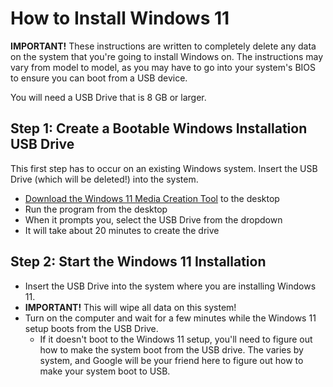 # How to Install Windows 11

**IMPORTANT!** These instructions are written to completely delete any data on the system that you're going to install Windows on. The instructions may vary from model to model, as you may have to go into your system's BIOS to ensure you can boot from a USB device.

You will need a USB Drive that is 8 GB or larger.

## Step 1: Create a Bootable Windows Installation USB Drive

This first step has to occur on an existing Windows system. Insert the USB Drive (which will be deleted!) into the system.

* [Download the Windows 11 Media Creation Tool](https://go.microsoft.com/fwlink/?linkid=2156295) to the desktop
* Run the program from the desktop
* When it prompts you, select the USB Drive from the dropdown
* It will take about 20 minutes to create the drive

## Step 2: Start the Windows 11 Installation

* Insert the USB Drive into the system where you are installing Windows 11.
* **IMPORTANT!** This will wipe all data on this system!
* Turn on the computer and wait for a few minutes while the Windows 11 setup boots from the USB Drive.
    * If it doesn't boot to the Windows 11 setup, you'll need to figure out how to make the system boot from the USB drive. The varies by system, and Google will be your friend here to figure out how to make your system boot to USB.
